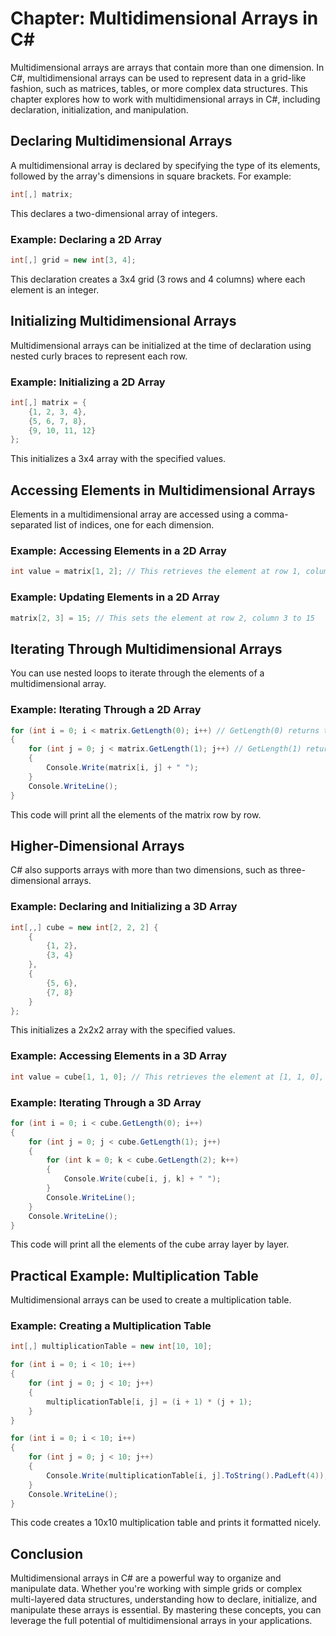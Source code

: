# Chapter: Multidimensional Arrays in C#

Multidimensional arrays are arrays that contain more than one dimension. In C#, multidimensional arrays can be used to represent data in a grid-like fashion, such as matrices, tables, or more complex data structures. This chapter explores how to work with multidimensional arrays in C#, including declaration, initialization, and manipulation. 

## Declaring Multidimensional Arrays

A multidimensional array is declared by specifying the type of its elements, followed by the array's dimensions in square brackets. For example:

```csharp
int[,] matrix;
```

This declares a two-dimensional array of integers.

### Example: Declaring a 2D Array

```csharp
int[,] grid = new int[3, 4];
```

This declaration creates a 3x4 grid (3 rows and 4 columns) where each element is an integer.

## Initializing Multidimensional Arrays

Multidimensional arrays can be initialized at the time of declaration using nested curly braces to represent each row.

### Example: Initializing a 2D Array

```csharp
int[,] matrix = {
    {1, 2, 3, 4},
    {5, 6, 7, 8},
    {9, 10, 11, 12}
};
```

This initializes a 3x4 array with the specified values.

## Accessing Elements in Multidimensional Arrays

Elements in a multidimensional array are accessed using a comma-separated list of indices, one for each dimension.

### Example: Accessing Elements in a 2D Array

```csharp
int value = matrix[1, 2]; // This retrieves the element at row 1, column 2 (which is 7 in the example above)
```

### Example: Updating Elements in a 2D Array

```csharp
matrix[2, 3] = 15; // This sets the element at row 2, column 3 to 15
```

## Iterating Through Multidimensional Arrays

You can use nested loops to iterate through the elements of a multidimensional array.

### Example: Iterating Through a 2D Array

```csharp
for (int i = 0; i < matrix.GetLength(0); i++) // GetLength(0) returns the number of rows
{
    for (int j = 0; j < matrix.GetLength(1); j++) // GetLength(1) returns the number of columns
    {
        Console.Write(matrix[i, j] + " ");
    }
    Console.WriteLine();
}
```

This code will print all the elements of the matrix row by row.

## Higher-Dimensional Arrays

C# also supports arrays with more than two dimensions, such as three-dimensional arrays.

### Example: Declaring and Initializing a 3D Array

```csharp
int[,,] cube = new int[2, 2, 2] {
    {
        {1, 2},
        {3, 4}
    },
    {
        {5, 6},
        {7, 8}
    }
};
```

This initializes a 2x2x2 array with the specified values.

### Example: Accessing Elements in a 3D Array

```csharp
int value = cube[1, 1, 0]; // This retrieves the element at [1, 1, 0], which is 7
```

### Example: Iterating Through a 3D Array

```csharp
for (int i = 0; i < cube.GetLength(0); i++)
{
    for (int j = 0; j < cube.GetLength(1); j++)
    {
        for (int k = 0; k < cube.GetLength(2); k++)
        {
            Console.Write(cube[i, j, k] + " ");
        }
        Console.WriteLine();
    }
    Console.WriteLine();
}
```

This code will print all the elements of the cube array layer by layer.

## Practical Example: Multiplication Table

Multidimensional arrays can be used to create a multiplication table.

### Example: Creating a Multiplication Table

```csharp
int[,] multiplicationTable = new int[10, 10];

for (int i = 0; i < 10; i++)
{
    for (int j = 0; j < 10; j++)
    {
        multiplicationTable[i, j] = (i + 1) * (j + 1);
    }
}

for (int i = 0; i < 10; i++)
{
    for (int j = 0; j < 10; j++)
    {
        Console.Write(multiplicationTable[i, j].ToString().PadLeft(4));
    }
    Console.WriteLine();
}
```

This code creates a 10x10 multiplication table and prints it formatted nicely.

## Conclusion

Multidimensional arrays in C# are a powerful way to organize and manipulate data. Whether you're working with simple grids or complex multi-layered data structures, understanding how to declare, initialize, and manipulate these arrays is essential. By mastering these concepts, you can leverage the full potential of multidimensional arrays in your applications.
